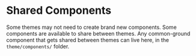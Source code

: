 # Shared Components

Some themes may not need to create brand new components. Some components are available to share
between themes. Any common-ground component that gets shared between themes can live here, in the
`theme/components/` folder.
